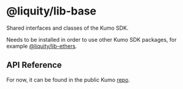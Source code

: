 # @liquity/lib-base

Shared interfaces and classes of the Kumo SDK.

Needs to be installed in order to use other Kumo SDK packages, for example [@liquity/lib-ethers](https://www.npmjs.com/package/@liquity/lib-ethers).

## API Reference

For now, it can be found in the public Kumo [repo](https://github.com/liquity/liquity/blob/master/docs/sdk/lib-base.md).
